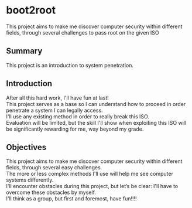 # boot2root
This project aims to make me discover computer security within different fields, through several challenges to pass root on the given ISO

## Summary
This project is an introduction to system penetration.

## Introduction
After all this hard work, I'll have fun at last!</br>
This project serves as a base so I can understand how to proceed in order penetrate a system I can legally access.</br>
I'll use any existing method in order to really break this ISO.</br>
Evaluation will be limited, but the skill I'll show when exploiting this ISO will be significantly rewarding for me, way beyond my grade.

## Objectives
This project aims to make me discover computer security within different fields, through several easy challenges.</br>
The more or less complex methods I'll use will help me see computer systems differently.</br>
I'll encounter obstacles during this project, but let’s be clear: I'll have to overcome these obstacles by myself.</br>
I'll think as a group, but first and foremost, have fun!!!!
